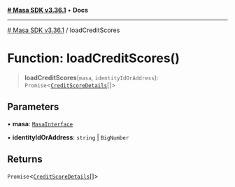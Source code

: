 [**# Masa SDK v3.36.1**](../README.md) • **Docs**

***

[# Masa SDK v3.36.1](../globals.md) / loadCreditScores

# Function: loadCreditScores()

> **loadCreditScores**(`masa`, `identityIdOrAddress`): `Promise`\<[`CreditScoreDetails`](../interfaces/CreditScoreDetails.md)[]\>

## Parameters

• **masa**: [`MasaInterface`](../interfaces/MasaInterface.md)

• **identityIdOrAddress**: `string` \| `BigNumber`

## Returns

`Promise`\<[`CreditScoreDetails`](../interfaces/CreditScoreDetails.md)[]\>
